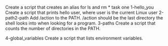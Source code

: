Create a script that creates an alias for ls and rm * task one 
1-hello_you
Create a script that prints hello user, where user is the current Linux user
 2-path2-path
 Add /action to the PATH. /action should be the last directory the shell looks into when looking for a program.
3-paths
 Create a script that counts the number of directories in the PATH.

4-global_variables
Create a script that lists environment variables.
